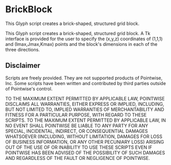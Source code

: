 BrickBlock
==========================================
This Glyph script creates a brick-shaped, structured grid block.

This Glyph script creates a brick-shaped, structured grid block. 
A Tk interface is provided for the user to specify the (x,y,z) 
coordinates of (1,1,1) and (Imax,Jmax,Kmax) points and the 
block's dimensions in each of the three directions. 

Disclaimer
----------
Scripts are freely provided. They are not supported products of 
Pointwise, Inc. Some scripts have been written and contributed by 
third parties outside of Pointwise's control.

TO THE MAXIMUM EXTENT PERMITTED BY APPLICABLE LAW, POINTWISE DISCLAIMS
ALL WARRANTIES, EITHER EXPRESS OR IMPLIED, INCLUDING, BUT NOT LIMITED
TO, IMPLIED WARRANTIES OF MERCHANTABILITY AND FITNESS FOR A PARTICULAR
PURPOSE, WITH REGARD TO THESE SCRIPTS. TO THE MAXIMUM EXTENT PERMITTED
BY APPLICABLE LAW, IN NO EVENT SHALL POINTWISE BE LIABLE TO ANY PARTY
FOR ANY SPECIAL, INCIDENTAL, INDIRECT, OR CONSEQUENTIAL DAMAGES
WHATSOEVER (INCLUDING, WITHOUT LIMITATION, DAMAGES FOR LOSS OF BUSINESS
INFORMATION, OR ANY OTHER PECUNIARY LOSS) ARISING OUT OF THE USE OF OR
INABILITY TO USE THESE SCRIPTS EVEN IF POINTWISE HAS BEEN ADVISED OF THE
POSSIBILITY OF SUCH DAMAGES AND REGARDLESS OF THE FAULT OR NEGLIGENCE OF
POINTWISE.


